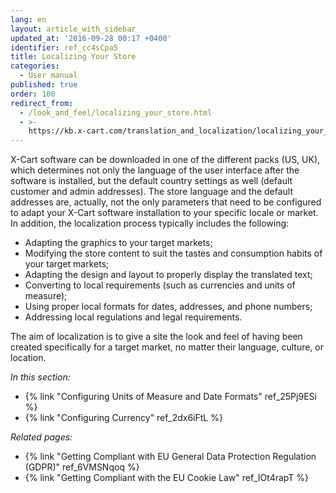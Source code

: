 ```yaml
---
lang: en
layout: article_with_sidebar
updated_at: '2016-09-28 00:17 +0400'
identifier: ref_cc4sCpa5
title: Localizing Your Store
categories:
  - User manual
published: true
order: 100
redirect_from:
  - /look_and_feel/localizing_your_store.html
  - >-
    https://kb.x-cart.com/translation_and_localization/localizing_your_store.html
---
```

X-Cart software can be downloaded in one of the different packs (US, UK), which determines not only the language of the user interface after the software is installed, but the default country settings as well (default customer and admin addresses). The store language and the default addresses are, actually, not the only parameters that need to be configured to adapt your X-Cart software installation to your specific locale or market. In addition, the localization process typically includes the following:

- Adapting the graphics to your target markets;
- Modifying the store content to suit the tastes and consumption habits of your target markets;
- Adapting the design and layout to properly display the translated text;
- Converting to local requirements (such as currencies and units of measure);
- Using proper local formats for dates, addresses, and phone numbers;
- Addressing local regulations and legal requirements.

The aim of localization is to give a site the look and feel of having been created specifically for a target market, no matter their language, culture, or location.

_In this section:_
*  {% link "Configuring Units of Measure and Date Formats" ref_25Pj9ESi %}
*  {% link "Configuring Currency" ref_2dx6iFtL %}

_Related pages:_ 

*  {% link "Getting Compliant with EU General Data Protection Regulation (GDPR)" ref_6VMSNqoq %}
*  {% link "Getting Compliant with the EU Cookie Law" ref_IOt4rapT %}
